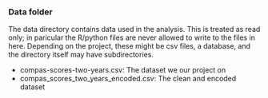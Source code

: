 ### Data folder

The data directory contains data used in the analysis. This is treated as read only; in paricular the R/python files are never allowed to write to the files in here. Depending on the project, these might be csv files, a database, and the directory itself may have subdirectories.

 - compas-scores-two-years.csv: The dataset we our project on
 - compas_scores_two_years_encoded.csv: The clean and encoded dataset
